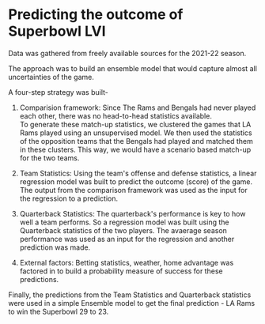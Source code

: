 # Predicting the outcome of Superbowl LVI

Data was gathered from freely available sources for the 2021-22 season.

The approach was to build an ensemble model that would capture almost all uncertainties of the game.

A four-step strategy was built-
1) Comparision framework: Since The Rams and Bengals had never played each other, there was no head-to-head statistics available. <br/>
To generate these match-up statistics, we clustered the games that LA Rams played using an unsupervised model. We then used the statistics
of the opposition teams that the Bengals had played and matched them in these clusters. This way, we would have a scenario based match-up for the two teams. <br/>

2) Team Statistics: Using the team's offense and defense statistics, a linear regression model was built to predict the outcome (score) of the game. 
The output from the comparison framework was used as the input for the regression to a prediction.

3) Quarterback Statistics: The quarterback's performance is key to how well a team performs. So a regression model was built using the Quarterback statistics of the two players.
The avaerage season performance was used as an input for the regression and another prediction was made.

4) External factors: Betting statistics, weather, home advantage was factored in to build a probability measure of success for these predictions.

Finally, the predictions from the Team Statistics and Quarterback statistics were used in a simple Ensemble model to get the final prediction - LA Rams to win the Superbowl
29 to 23.

